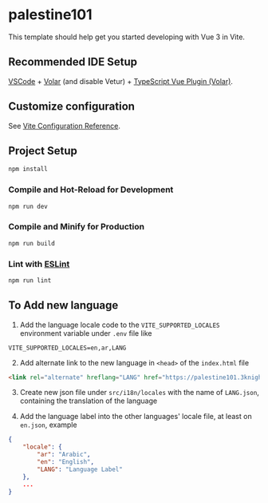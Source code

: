 # palestine101

This template should help get you started developing with Vue 3 in Vite.

## Recommended IDE Setup

[VSCode](https://code.visualstudio.com/) + [Volar](https://marketplace.visualstudio.com/items?itemName=Vue.volar) (and disable Vetur) + [TypeScript Vue Plugin (Volar)](https://marketplace.visualstudio.com/items?itemName=Vue.vscode-typescript-vue-plugin).

## Customize configuration

See [Vite Configuration Reference](https://vitejs.dev/config/).

## Project Setup

```sh
npm install
```

### Compile and Hot-Reload for Development

```sh
npm run dev
```

### Compile and Minify for Production

```sh
npm run build
```

### Lint with [ESLint](https://eslint.org/)

```sh
npm run lint
```

## To Add new language

1. Add the language locale code to the `VITE_SUPPORTED_LOCALES` environment variable under `.env` file like

```
VITE_SUPPORTED_LOCALES=en,ar,LANG
```

2. Add alternate link to the new language in `<head>` of the `index.html` file

```html
<link rel="alternate" hreflang="LANG" href="https://palestine101.3knights.tech/LANG" >
```

3. Create new json file under `src/i18n/locales` with the name of `LANG.json`, containing the translation of the language

4. Add the language label into the other languages' locale file, at least on `en.json`, example

```json
{
    "locale": {
        "ar": "Arabic",
        "en": "English",
        "LANG": "Language Label"
    },
    ...
}
```